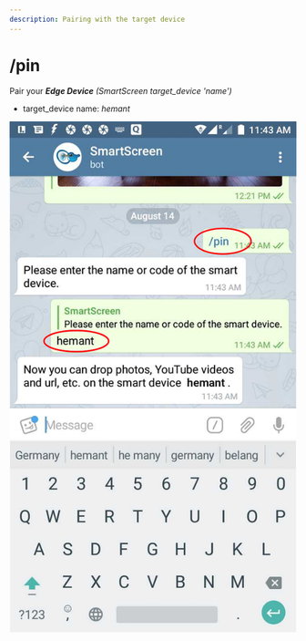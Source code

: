 ```yaml
---
description: Pairing with the target device
---
```


# /pin

Pair your _**Edge Device** \(SmartScreen target\_device 'name'\)_

* target\_device name: _hemant_

![](../.gitbook/assets/pin_hemant.png)

